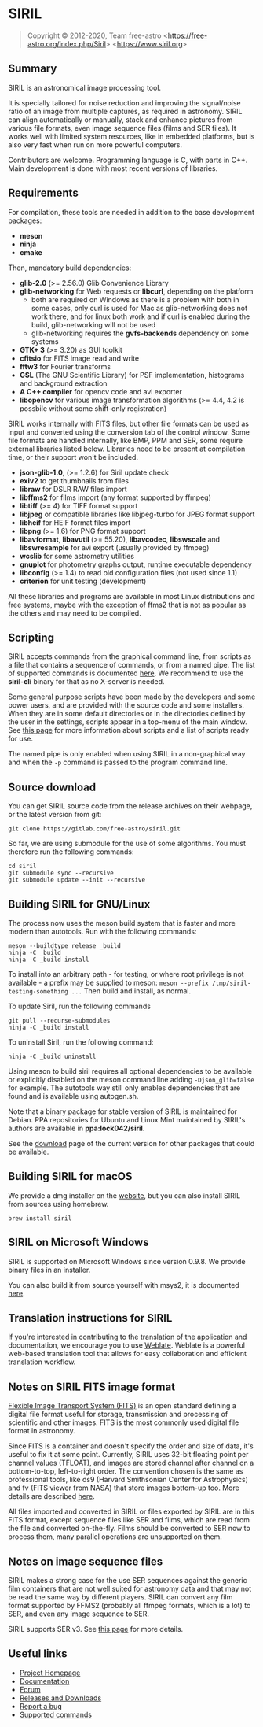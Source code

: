 SIRIL
=====

> Copyright &copy; 2012-2020, Team free-astro
> <<https://free-astro.org/index.php/Siril>>
> <<https://www.siril.org>>

Summary
-------
SIRIL is an astronomical image processing tool.

It is specially tailored for noise reduction and improving the signal/noise
ratio of an image from multiple captures, as required in astronomy.
SIRIL can align automatically or manually, stack and enhance pictures from various file formats,
even image sequence files (films and SER files).
It works well with limited system resources, like in embedded platforms, but is
also very fast when run on more powerful computers.

Contributors are welcome. Programming language is C, with parts in C++.
Main development is done with most recent versions of libraries.

Requirements
------------
For compilation, these tools are needed in addition to the base development packages:
* **meson**
* **ninja**
* **cmake**

Then, mandatory build dependencies:
* **glib-2.0** (>= 2.56.0) Glib Convenience Library
* **glib-networking** for Web requests or **libcurl**, depending on the platform
    * both are required on Windows as there is a problem with both in some cases,
      only curl is used for Mac as glib-networking does not work there,
      and for linux both work and if curl is enabled during the build, glib-networking will not be used
    * glib-networking requires the **gvfs-backends** dependency on some systems
* **GTK+ 3** (>= 3.20) as GUI toolkit
* **cfitsio** for FITS image read and write
* **fftw3** for Fourier transforms
* **GSL** (The GNU Scientific Library) for PSF implementation, histograms and background extraction
* **A C++ compiler** for opencv code and avi exporter
* **libopencv** for various image transformation algorithms (>= 4.4, 4.2 is possbile without some shift-only registration)
 
SIRIL works internally with FITS files, but other file formats can be used as
input and converted using the conversion tab of the control window. Some file
formats are handled internally, like BMP, PPM and SER, some require external
libraries listed below. Libraries need to be present at compilation time, or
their support won't be included.

* **json-glib-1.0**, (>= 1.2.6) for Siril update check
* **exiv2** to get thumbnails from files
* **libraw** for DSLR RAW files import
* **libffms2** for films import (any format supported by ffmpeg)
* **libtiff** (>= 4) for TIFF format support
* **libjpeg** or compatible libraries like libjpeg-turbo for JPEG format support
* **libheif** for HEIF format files import
* **libpng** (>= 1.6) for PNG format support
* **libavformat**, **libavutil** (>= 55.20), **libavcodec**, **libswscale** and **libswresample** for avi export (usually provided by ffmpeg)
* **wcslib** for some astrometry utilities
* **gnuplot** for photometry graphs output, runtime executable dependency
* **libconfig** (>= 1.4) to read old configuration files (not used since 1.1)
* **criterion** for unit testing (development)

All these libraries and programs are available in most Linux distributions and
free systems, maybe with the exception of ffms2 that is not as popular as the
others and may need to be compiled.

Scripting
---------

SIRIL accepts commands from the graphical command line, from scripts as a file
that contains a sequence of commands, or from a named pipe. The list of
supported commands is documented
[here](https://free-astro.org/index.php?title=Siril:Commands). We recommend to use
the **siril-cli** binary for that as no X-server is needed.

Some general purpose scripts have been made by the developers and some power
users, and are provided with the source code and some installers. When they are
in some default directories or in the directories defined by the user in the
settings, scripts appear in a top-menu of the main window. See [this
page](https://free-astro.org/index.php?title=Siril:scripts) for more
information about scripts and a list of scripts ready for use.

The named pipe is only enabled when using SIRIL in a non-graphical way and when
the `-p` command is passed to the program command line.

Source download
---------------

You can get SIRIL source code from the release archives on their webpage, or the latest version from git:

    git clone https://gitlab.com/free-astro/siril.git

So far, we are using submodule for the use of some algorithms. You must therefore run the following commands:

    cd siril
    git submodule sync --recursive
    git submodule update --init --recursive

Building SIRIL for GNU/Linux
----------------------------
The process now uses the meson build system that is faster and more modern than autotools.
Run with the following commands:

    meson --buildtype release _build
    ninja -C _build
    ninja -C _build install

To install into an arbitrary path - for testing, or where root privilege
is not available - a prefix may be supplied to meson:
`meson --prefix /tmp/siril-testing-something ...` Then build and install,
as normal.

To update Siril, run the following commands

    git pull --recurse-submodules
    ninja -C _build install

To uninstall Siril, run the following command:

    ninja -C _build uninstall

Using meson to build siril requires all optional dependencies to be available or explicitly
disabled on the meson command line adding `-Djson_glib=false` for example. The autotools way
still only enables dependencies that are found and is available using autogen.sh.

Note that a binary package for stable version of SIRIL is maintained for Debian.
PPA repositories for Ubuntu and Linux Mint maintained by SIRIL's authors are
available in **ppa:lock042/siril**.

See the [download](https://free-astro.org/index.php?title=Siril:releases) page
of the current version for other packages that could be available.

Building SIRIL for macOS
------------------------
We provide a dmg installer on the [website](https://www.siril.org/download/),
but you can also install SIRIL from sources using homebrew.

    brew install siril

SIRIL on Microsoft Windows
----------------
SIRIL is supported on Microsoft Windows since version 0.9.8.  We provide binary files
in an installer.

You can also build it from source yourself with msys2, it is documented
[here](https://free-astro.org/index.php?title=Siril:install#Installing_on_Windows).

Translation instructions for SIRIL
----------------------------------
If you're interested in contributing to the translation of the application and documentation, 
we encourage you to use [Weblate](https://weblate.pixls.us/projects/siril/). Weblate is a 
powerful web-based translation tool that allows for easy collaboration and efficient 
translation workflow.

Notes on SIRIL FITS image format
--------------------------------
[Flexible Image Transport System (FITS)](https://en.wikipedia.org/wiki/FITS) is an open
standard defining a digital file format useful for storage, transmission and processing
of scientific and other images.
FITS is the most commonly used digital file format in astronomy.

Since FITS is a container and doesn't specify the order and size of data, it's
useful to fix it at some point. Currently, SIRIL uses 32-bit floating point per
channel values (TFLOAT), and images are stored channel after channel on a
bottom-to-top, left-to-right order. The convention chosen is the same as professional
tools, like ds9 (Harvard Smithsonian Center for Astrophysics) and fv
(FITS viewer from NASA) that store images bottom-up too. More details are
described [here](https://free-astro.org/index.php?title=Siril:FITS_orientation).

All files imported and converted in SIRIL or files exported by SIRIL are in this
FITS format, except sequence files like SER and films, which are read from the
file and converted on-the-fly. Films should be converted to SER now to process
them, many parallel operations are unsupported on them.

Notes on image sequence files
-----------------------------
SIRIL makes a strong case for the use SER sequences against the generic film
containers that are not well suited for astronomy data and that may not be read
the same way by different players. SIRIL can convert any film format supported
by FFMS2 (probably all ffmpeg formats, which is a lot) to SER, and even any
image sequence to SER.

SIRIL supports SER v3. See [this page](https://free-astro.org/index.php/SER) for more details.

Useful links
------------
 * [Project Homepage](https://www.siril.org)
 * [Documentation](https://free-astro.org/siril_doc-en)
 * [Forum](https://discuss.pixls.us/siril)
 * [Releases and Downloads](https://free-astro.org/index.php?title=Siril:releases)
 * [Report a bug](https://gitlab.com/free-astro/siril/issues)
 * [Supported commands](https://free-astro.org/index.php?title=Siril:Commands)

